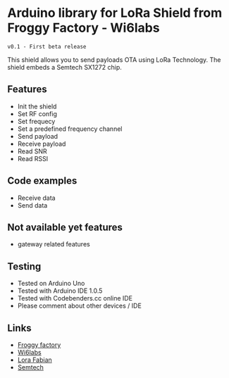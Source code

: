 Arduino library for LoRa Shield from Froggy Factory - Wi6labs
==============

	v0.1 - First beta release

This shield allows you to send payloads OTA using LoRa Technology. The shield embeds a Semtech SX1272 chip.


## Features ##
- Init the shield
- Set RF config
- Set frequecy
- Set a predefined frequency channel
- Send payload
- Receive payload
- Read SNR
- Read RSSI

## Code examples ##
- Receive data
- Send data

## Not available yet features ##
- gateway related features


## Testing ##
- Tested on Arduino Uno
- Tested with Arduino IDE 1.0.5
- Tested with Codebenders.cc online IDE
- Please comment about other devices / IDE

## Links ##
- [Froggy factory](www.froggyfactory.com/)
- [Wi6labs](http://www.wi6labs.com)
- [Lora Fabian](http://www.labfab.fr/portfolio/lora-fabian/)
- [Semtech](http://www.semtech.com/wireless-rf/rf-transceivers/)

